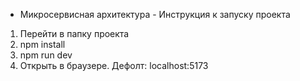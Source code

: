 - Микросервисная архитектура -
Инструкция к запуску проекта
1. Перейти в папку проекта
2. npm install
3. npm run dev
4. Открыть в браузере. Дефолт: localhost:5173
